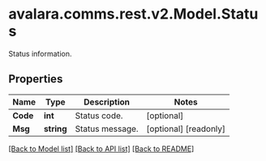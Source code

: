 # avalara.comms.rest.v2.Model.Status
Status information.
## Properties

Name | Type | Description | Notes
------------ | ------------- | ------------- | -------------
**Code** | **int** | Status code. | [optional] 
**Msg** | **string** | Status message. | [optional] [readonly] 

[[Back to Model list]](../README.md#documentation-for-models) [[Back to API list]](../README.md#documentation-for-api-endpoints) [[Back to README]](../README.md)

